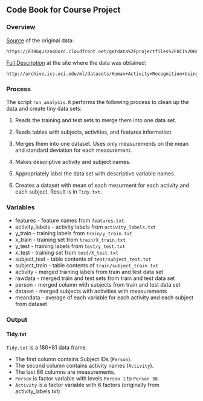 ## Code Book for Course Project

### Overview

[Source](https://d396qusza40orc.cloudfront.net/getdata%2Fprojectfiles%2FUCI%20HAR%20Dataset.zip) of the original data:

	https://d396qusza40orc.cloudfront.net/getdata%2Fprojectfiles%2FUCI%20HAR%20Dataset.zip

[Full Description](http://archive.ics.uci.edu/ml/datasets/Human+Activity+Recognition+Using+Smartphones) at the site where the data was obtained:

	http://archive.ics.uci.edu/ml/datasets/Human+Activity+Recognition+Using+Smartphones
	
### Process

The script `run_analysis.R` performs the following process to clean up the data
and create tiny data sets:

1. Reads the training and test sets to merge them into one data set.

2. Reads tables with subjects, activities, and features information.

3. Merges them into one dataset. Uses only measurements on the mean and standard
   deviation for each measurement.

4. Makes descriptive activity and subject names.

5. Appropriately label the data set with descriptive variable names.

6. Creates a dataset with mean of each mesurment for each activity and each subject. Result is in `Tidy.txt`.

### Variables

- features - feature names from `features.txt`
- activity_labels - activity labels from `activity_labels.txt`
- y_train - training labels from `train/y_train.txt`
- x_train - training set from `train/X_train.txt`
- y_test - training labels from `test/y_test.txt`
- x_test - training set from `test/X_test.txt`
- subject_test - table contents of `test/subject_test.txt`
- subject_train - table contents of `train/subject_train.txt`
- activity - merged training labels from train and test data set
- rawdata - merged train and test sets from train and test data set
- person - merged column with subjects from train and test data set
- dataset - merged subjects with activities with measurements
- meandata - average of each variable for each activity and each subject from dataset

### Output

#### Tidy.txt

`Tidy.txt` is a 180*81 data frame.

- The first column contains Subject IDs (`Person`).
- The second column contains activity names (`Activity`).
- The last 66 columns are measurements.
- `Person` is factor variable with levels `Person 1` to `Person 30`.
- `Activity` is a factor variable with 6 factors (originally from activity_labels.txt)
